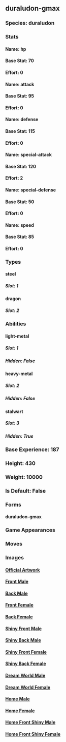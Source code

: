 ## duraludon-gmax
### Species: duraludon
### Stats
#### Name: hp
#### Base Stat: 70
#### Effort: 0
#### Name: attack
#### Base Stat: 95
#### Effort: 0
#### Name: defense
#### Base Stat: 115
#### Effort: 0
#### Name: special-attack
#### Base Stat: 120
#### Effort: 2
#### Name: special-defense
#### Base Stat: 50
#### Effort: 0
#### Name: speed
#### Base Stat: 85
#### Effort: 0
### Types
#### steel
##### Slot: 1
#### dragon
##### Slot: 2
### Abilities
#### light-metal
##### Slot: 1
##### Hidden: False
#### heavy-metal
##### Slot: 2
##### Hidden: False
#### stalwart
##### Slot: 3
##### Hidden: True
### Base Experience: 187
### Height: 430
### Weight: 10000
### Is Default: False
### Forms
#### duraludon-gmax
### Game Appearances
### Moves
### Images
#### [Official Artwork](https://raw.githubusercontent.com/PokeAPI/sprites/master/sprites/pokemon/other/official-artwork/10216.png)
#### [Front Male](https://raw.githubusercontent.com/PokeAPI/sprites/master/sprites/pokemon/10216.png)
#### [Back Male](https://raw.githubusercontent.com/PokeAPI/sprites/master/sprites/pokemon/back/10216.png)
#### [Front Female](None)
#### [Back Female](None)
#### [Shiny Front Male](https://raw.githubusercontent.com/PokeAPI/sprites/master/sprites/pokemon/shiny/10216.png)
#### [Shiny Back Male](https://raw.githubusercontent.com/PokeAPI/sprites/master/sprites/pokemon/back/10216.png)
#### [Shiny Front Female](None)
#### [Shiny Back Female](None)
#### [Dream World Male](None)
#### [Dream World Female](None)
#### [Home Male](https://raw.githubusercontent.com/PokeAPI/sprites/master/sprites/pokemon/other/home/10216.png)
#### [Home Female](None)
#### [Home Front Shiny Male](https://raw.githubusercontent.com/PokeAPI/sprites/master/sprites/pokemon/other/home/shiny/10216.png)
#### [Home Front Shiny Female](None)